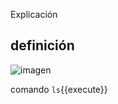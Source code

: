 Explicación

## definición

![imagen](https://www.muycomputer.com/wp-content/uploads/2021/04/nier.jpg)

comando
`ls`{{execute}}